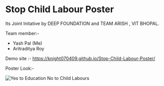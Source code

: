 
# Stop Child Labour Poster

Its Joint Initative by DEEP FOUNDATION and TEAM ARISH , VIT BHOPAL.

Team member:-
- Yash Pal (Me)
- Aritraditya Roy

Demo site :- https://knight070409.github.io/Stop-Child-Labour-Poster/

Poster Look:- 

![Yes to Education No to Child Labours](https://user-images.githubusercontent.com/94783737/215452958-1f3126ed-d37a-433b-b888-30737a1c2e5a.png)
